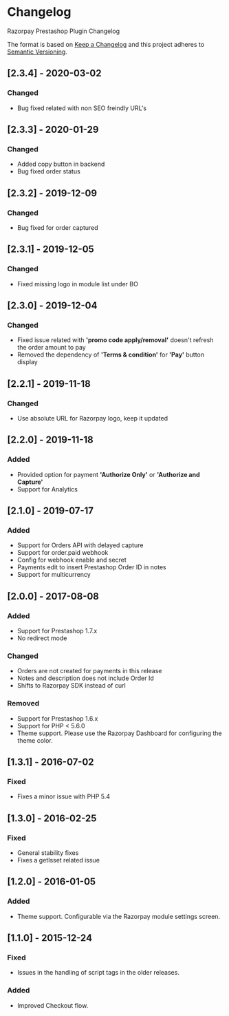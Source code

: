 # Changelog

Razorpay Prestashop Plugin Changelog

The format is based on [Keep a Changelog](http://keepachangelog.com/en/1.0.0/)
and this project adheres to [Semantic Versioning](http://semver.org/spec/v2.0.0.html).

## [2.3.4] - 2020-03-02

### Changed
- Bug fixed related with non SEO freindly URL's

## [2.3.3] - 2020-01-29

### Changed
- Added copy button in backend
- Bug fixed order status

## [2.3.2] - 2019-12-09

### Changed
- Bug fixed for order captured

## [2.3.1] - 2019-12-05

### Changed
- Fixed missing logo in module list under BO

## [2.3.0] - 2019-12-04

### Changed
- Fixed issue related with **'promo code apply/removal'** doesn't refresh the order amount to pay
- Removed the dependency of **'Terms & condition'** for **'Pay'** button display 

## [2.2.1] - 2019-11-18

### Changed
- Use absolute URL for Razorpay logo, keep it updated

## [2.2.0] - 2019-11-18

### Added
- Provided option for payment **'Authorize Only'** or **'Authorize and Capture'**
- Support for Analytics

## [2.1.0] - 2019-07-17

### Added
- Support for Orders API with delayed capture
- Support for order.paid webhook
- Config for webhook enable and secret
- Payments edit to insert Prestashop Order ID in notes
- Support for multicurrency

## [2.0.0] - 2017-08-08

### Added
- Support for Prestashop 1.7.x
- No redirect mode

### Changed
- Orders are not created for payments in this release
- Notes and description does not include Order Id
- Shifts to Razorpay SDK instead of curl

### Removed
- Support for Prestashop 1.6.x
- Support for PHP < 5.6.0
- Theme support. Please use the Razorpay Dashboard for configuring the theme color.

## [1.3.1] - 2016-07-02

### Fixed
- Fixes a minor issue with PHP 5.4

## [1.3.0] - 2016-02-25
### Fixed
- General stability fixes
- Fixes a getIsset related issue

## [1.2.0] - 2016-01-05
### Added
- Theme support. Configurable via the Razorpay module settings screen.

## [1.1.0] - 2015-12-24

### Fixed
- Issues in the handling of script tags in the older releases.

### Added
- Improved Checkout flow.
